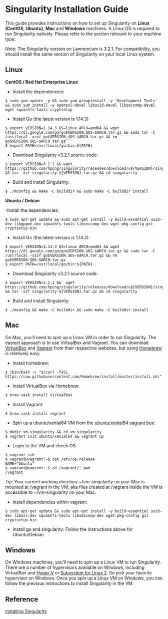 # Singularity Installation Guide

This guide provides instructions on how to set up Singularity on **Linux (CentOS, Ubuntu)**, **Mac** and **Windows** machines. A Linux OS is required to run Singularity natively. Please refer to the section relevant to your machine type.

*Note*: The Singularity version on Lawrencium is 3.2.1. For compatibility, you should install the same version of Singularity on your local Linux system.

## Linux 
**CentOS / Red Hat Enterprise Linux**

- Install the dependencies:
```
$ sudo yum update -y && sudo yum groupinstall -y 'Development Tools' && sudo yum install -y openssl-devel libuuid-devel libseccomp-devel wget squashfs-tools cryptsetup
```

- Install Go (the latest version is 1.14.3):
```
$ export VERSION=1.14.3 OS=linux ARCH=amd64 && wget https://dl.google.com/go/go$VERSION.$OS-$ARCH.tar.gz && sudo tar -C /usr/local -xzvf go$VERSION.$OS-$ARCH.tar.gz && rm go$VERSION.$OS-$ARCH.tar.gz```
$ export PATH=/usr/local/go/bin:${PATH}
```

- Download Singularity v3.2.1 source code:
```
$ export VERSION=3.2.1 && wget https://github.com/hpcng/singularity/releases/download/v${VERSION}/singularity-${VERSION}.tar.gz && tar -xzf singularity-${VERSION}.tar.gz && cd singularity
```

- Build and install Singularity: 
```
$ ./mconfig && make -C builddir && sudo make -C builddir install
```

**Ubuntu / Debian**

-Install the dependencies:
```
$ sudo apt-get update && sudo apt-get install -y build-essential uuid-dev libgpgme-dev squashfs-tools libseccomp-dev wget pkg-config git cryptsetup-bin
```

- Install Go (the latest version is 1.14.3):
```
$ export VERSION=1.14.3 OS=linux ARCH=amd64 && wget https://dl.google.com/go/go$VERSION.$OS-$ARCH.tar.gz && sudo tar -C /usr/local -xzvf go$VERSION.$OS-$ARCH.tar.gz && rm go$VERSION.$OS-$ARCH.tar.gz
$ export PATH=/usr/local/go/bin:${PATH}
```

- Download Singularity v3.2.1 source code:
```
$ export VERSION=3.2.1 &&  wget https://github.com/hpcng/singularity/releases/download/v${VERSION}/singularity-${VERSION}.tar.gz && tar -xzf singularity-${VERSION}.tar.gz && cd singularity
```

- Build and install Singularity:
```
$ ./mconfig && make -C builddir && sudo make -C builddir install
```

## Mac
On Mac, you’ll need to spin up a Linux VM in order to run Singularity. The easiest approach is to use VirtualBox and Vagrant. You can download [VirtualBox](https://www.virtualbox.org/) and [Vagrant](https://www.vagrantup.com/) from their respective websites, but using [Homebrew](https://brew.sh/) is relatively easy. 

- Install homebrew:
```
$ /bin/bash -c "$(curl -fsSL https://raw.githubusercontent.com/Homebrew/install/master/install.sh)"
```

- Install VirtualBox via Homebrew:
```
$ brew cask install virtualbox
```

- Install Vagrant:
```
$ brew cask install vagrant
```

- Spin up a ubuntu/xenial64 VM from the [ubuntu/xenial64 vagrant box](https://app.vagrantup.com/ubuntu/boxes/xenial64):
```
$ mkdir vm-singularity && cd vm-singularity
$ vagrant init ubuntu/xenial64 && vagrant up
```

- Login to the VM and check OS:
```
$ vagrant ssh
$ vagrant@vagrant:~$ cat /etc/os-release
NAME=”Ubuntu” 
$ vagrant@vagrant:~$ cd /vagrant/; pwd
/vagrant 
```
 
*Tip*: Your current working directory  ~/vm-singularity on your Mac is mounted at /vagrant in the VM, aka files created at /vagrant inside the VM is accessible to ~/vm-singularity on your Mac.

- Install dependencies within vagrant:
```
$ sudo apt-get update && sudo apt-get install -y build-essential uuid-dev libssl-dev squashfs-tools libseccomp-dev wget pkg-config git cryptsetup-bin 
```

- Install go and singularity:
Follow the instructions above for Ubuntu/Debian

## Windows
On Windows machines, you’ll need to spin up a Linux VM to run Singularity. There are a number of hypervisors available on Windows, including VirtualBox and [Hyper-V](https://en.wikipedia.org/wiki/Hyper-V) or [Subsystem for Linux 2](https://en.wikipedia.org/wiki/Windows_Subsystem_for_Linux).  So pick your favorite hypervisor on Windows. Once you spin up a Linux VM on Windows, you can follow the previous instructions to install Singularity in the VM. 

## Reference
[Installing Singularity](https://sylabs.io/guides/2.6/user-guide/installation.html)

